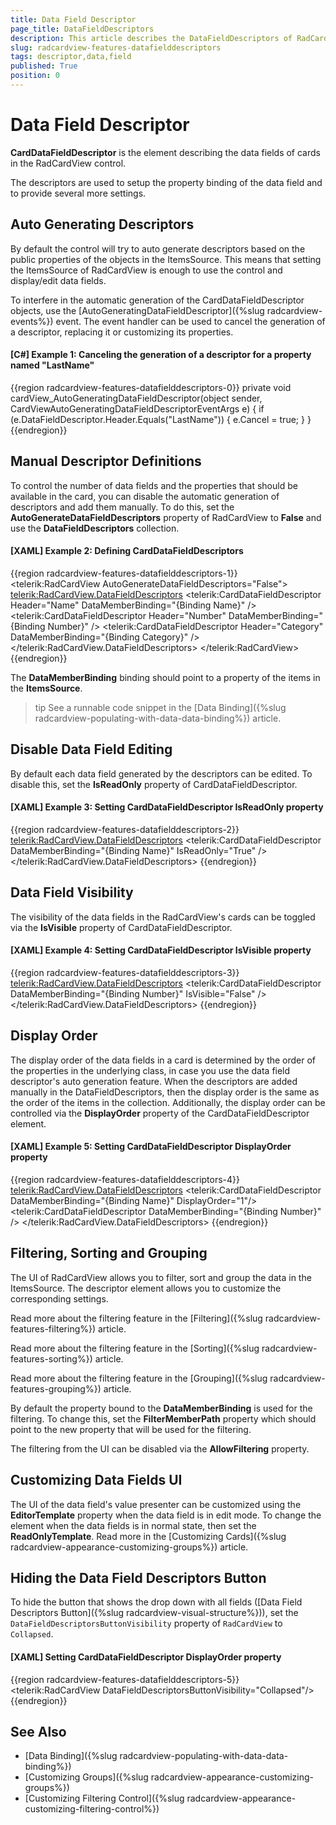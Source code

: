 ```yaml
---
title: Data Field Descriptor
page_title: DataFieldDescriptors
description: This article describes the DataFieldDescriptors of RadCardView.
slug: radcardview-features-datafielddescriptors
tags: descriptor,data,field
published: True
position: 0
---
```


# Data Field Descriptor

__CardDataFieldDescriptor__ is the element describing the data fields of cards in the RadCardView control. 

The descriptors are used to setup the property binding of the data field and to provide several more settings.

## Auto Generating Descriptors

By default the control will try to auto generate descriptors based on the public properties of the objects in the ItemsSource. This means that setting the ItemsSource of RadCardView is enough to use the control and display/edit data fields. 

To interfere in the automatic generation of the CardDataFieldDescriptor objects, use the [AutoGeneratingDataFieldDescriptor]({%slug radcardview-events%}) event. The event handler can be used to cancel the generation of a descriptor, replacing it or customizing its properties.

#### __[C#] Example 1: Canceling the generation of a descriptor for a property named "LastName"__
{{region radcardview-features-datafielddescriptors-0}}
	private void cardView_AutoGeneratingDataFieldDescriptor(object sender, CardViewAutoGeneratingDataFieldDescriptorEventArgs e)
	{
		if (e.DataFieldDescriptor.Header.Equals("LastName"))
		{
			e.Cancel = true;
		}
	}
{{endregion}}

## Manual Descriptor Definitions

To control the number of data fields and the properties that should be available in the card, you can disable the automatic generation of descriptors and add them manually. To do this, set the 
__AutoGenerateDataFieldDescriptors__ property of RadCardView to __False__ and use the __DataFieldDescriptors__ collection.

#### __[XAML] Example 2: Defining CardDataFieldDescriptors__
{{region radcardview-features-datafielddescriptors-1}}
	<telerik:RadCardView AutoGenerateDataFieldDescriptors="False">
		<telerik:RadCardView.DataFieldDescriptors>
			<telerik:CardDataFieldDescriptor Header="Name" DataMemberBinding="{Binding Name}" />
			<telerik:CardDataFieldDescriptor Header="Number" DataMemberBinding="{Binding Number}" />
			<telerik:CardDataFieldDescriptor Header="Category" DataMemberBinding="{Binding Category}" />
		</telerik:RadCardView.DataFieldDescriptors>
	</telerik:RadCardView>
{{endregion}}

The __DataMemberBinding__ binding should point to a property of the items in the __ItemsSource__.

>tip See a runnable code snippet in the [Data Binding]({%slug radcardview-populating-with-data-data-binding%}) article.

## Disable Data Field Editing

By default each data field generated by the descriptors can be edited. To disable this, set the __IsReadOnly__ property of CardDataFieldDescriptor.

#### __[XAML] Example 3: Setting CardDataFieldDescriptor IsReadOnly property__
{{region radcardview-features-datafielddescriptors-2}}
	<telerik:RadCardView.DataFieldDescriptors>
		<telerik:CardDataFieldDescriptor DataMemberBinding="{Binding Name}" IsReadOnly="True" />
	</telerik:RadCardView.DataFieldDescriptors>
{{endregion}}

## Data Field Visibility

The visibility of the data fields in the RadCardView's cards can be toggled via the __IsVisible__ property of CardDataFieldDescriptor.

#### __[XAML] Example 4: Setting CardDataFieldDescriptor IsVisible property__
{{region radcardview-features-datafielddescriptors-3}}
	<telerik:RadCardView.DataFieldDescriptors>
		<telerik:CardDataFieldDescriptor DataMemberBinding="{Binding Number}" IsVisible="False" />
	</telerik:RadCardView.DataFieldDescriptors>
{{endregion}}

## Display Order

The display order of the data fields in a card is determined by the order of the properties in the underlying class, in case you use the data field descriptor's auto generation feature. When the descriptors are added manually in the DataFieldDescriptors, then the display order is the same as the order of the items in the collection. Additionally, the display order can be controlled via the __DisplayOrder__ property of the CardDataFieldDescriptor element.

#### __[XAML] Example 5: Setting CardDataFieldDescriptor DisplayOrder property__
{{region radcardview-features-datafielddescriptors-4}}
	<telerik:RadCardView.DataFieldDescriptors>
		<telerik:CardDataFieldDescriptor DataMemberBinding="{Binding Name}" DisplayOrder="1"/>
		<telerik:CardDataFieldDescriptor DataMemberBinding="{Binding Number}" />
	</telerik:RadCardView.DataFieldDescriptors>
{{endregion}}

## Filtering, Sorting and Grouping

The UI of RadCardView allows you to filter, sort and group the data in the ItemsSource. The descriptor element allows you to customize the corresponding settings.

Read more about the filtering feature in the [Filtering]({%slug radcardview-features-filtering%}) article.

Read more about the filtering feature in the [Sorting]({%slug radcardview-features-sorting%}) article.

Read more about the filtering feature in the [Grouping]({%slug radcardview-features-grouping%}) article.

 By default the property bound to the __DataMemberBinding__ is used for the filtering. To change this, set the __FilterMemberPath__ property which should point to the new property that will be used for the filtering.

The filtering from the UI can be disabled via the __AllowFiltering__ property.

## Customizing Data Fields UI

The UI of the data field's value presenter can be customized using the __EditorTemplate__ property when the data field is in edit mode. To change the element when the data fields is in normal state, then set the __ReadOnlyTemplate__. Read more in the [Customizing Cards]({%slug radcardview-appearance-customizing-groups%}) article.

## Hiding the Data Field Descriptors Button

To hide the button that shows the drop down with all fields ([Data Field Descriptors Button]({%slug radcardview-visual-structure%})), set the `DataFieldDescriptorsButtonVisibility` property of `RadCardView` to `Collapsed`.

#### __[XAML] Setting CardDataFieldDescriptor DisplayOrder property__
{{region radcardview-features-datafielddescriptors-5}}
	<telerik:RadCardView DataFieldDescriptorsButtonVisibility="Collapsed"/>
{{endregion}}

## See Also
* [Data Binding]({%slug radcardview-populating-with-data-data-binding%})
* [Customizing Groups]({%slug radcardview-appearance-customizing-groups%}) 
* [Customizing Filtering Control]({%slug radcardview-appearance-customizing-filtering-control%}) 

